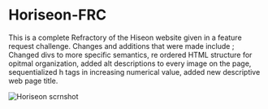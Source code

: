 # Horiseon-FRC

This is a complete Refractory of the Hiseon website given in a feature request challenge. Changes and additions that were made include ; Changed divs to more specific semantics, re ordered HTML structure for opitmal organization, added alt descriptions to every image on the page, sequentialized h tags in increasing numerical value, added new descriptive web page title. 

![Horiseon scrnshot](https://user-images.githubusercontent.com/78002356/111924495-e2beec00-8a72-11eb-9877-9f27489340d1.JPG)

